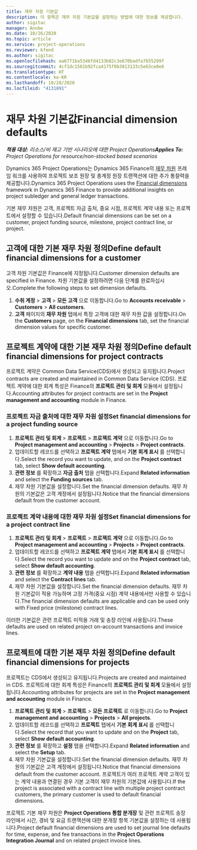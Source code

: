 ```yaml
---
title: 재무 차원 기본값
description: 이 항목은 재무 차원 기본값을 설정하는 방법에 대한 정보를 제공합니다.
author: sigitac
manager: Annbe
ms.date: 10/26/2020
ms.topic: article
ms.service: project-operations
ms.reviewer: kfend
ms.author: sigitac
ms.openlocfilehash: aa6771ba5346fd4133b82c3e670badfa7655299f
ms.sourcegitcommit: 4cf1dc1561b92fca4175f0b3813133c5e63ce8e6
ms.translationtype: HT
ms.contentlocale: ko-KR
ms.lasthandoff: 10/28/2020
ms.locfileid: "4131891"
---
```

# <a name="financial-dimension-defaults"></a><span data-ttu-id="2a2c5-103">재무 차원 기본값</span><span class="sxs-lookup"><span data-stu-id="2a2c5-103">Financial dimension defaults</span></span>

<span data-ttu-id="2a2c5-104">_**적용 대상:** 리소스/비 재고 기반 시나리오에 대한 Project Operations_</span><span class="sxs-lookup"><span data-stu-id="2a2c5-104">_**Applies To:** Project Operations for resource/non-stocked based scenarios_</span></span>

<span data-ttu-id="2a2c5-105">Dynamics 365 Project Operations는 Dynamics 365 Finance의 [재무 차원](https://docs.microsoft.com/dynamics365/finance/general-ledger/financial-dimensions) 프레임 워크를 사용하여 프로젝트 보조 원장 및 총계정 원장 트랜잭션에 대한 추가 통찰력을 제공합니다.</span><span class="sxs-lookup"><span data-stu-id="2a2c5-105">Dynamics 365 Project Operations uses the [Financial dimensions](https://docs.microsoft.com/dynamics365/finance/general-ledger/financial-dimensions) framework in Dynamics 365 Finance to provide additional insights on project subledger and general ledger transactions.</span></span>

<span data-ttu-id="2a2c5-106">기본 재무 차원은 고객, 프로젝트 자금 출처, 중요 시점, 프로젝트 계약 내용 또는 프로젝트에서 설정할 수 있습니다.</span><span class="sxs-lookup"><span data-stu-id="2a2c5-106">Default financial dimensions can be set on a customer, project funding source, milestone, project contract line, or project.</span></span>

## <a name="define-default-financial-dimensions-for-a-customer"></a><span data-ttu-id="2a2c5-107">고객에 대한 기본 재무 차원 정의</span><span class="sxs-lookup"><span data-stu-id="2a2c5-107">Define default financial dimensions for a customer</span></span>

<span data-ttu-id="2a2c5-108">고객 차원 기본값은 Finance에 지정됩니다.</span><span class="sxs-lookup"><span data-stu-id="2a2c5-108">Customer dimension defaults are specified in Finance.</span></span> <span data-ttu-id="2a2c5-109">차원 기본값을 설정하려면 다음 단계를 완료하십시오.</span><span class="sxs-lookup"><span data-stu-id="2a2c5-109">Complete the following steps to set dimension defaults.</span></span>

1. <span data-ttu-id="2a2c5-110">**수취 계정** > **고객** > **모든 고객** 으로 이동합니다.</span><span class="sxs-lookup"><span data-stu-id="2a2c5-110">Go to **Accounts receivable** > **Customers** > **All customers**.</span></span>
2. <span data-ttu-id="2a2c5-111">**고객** 페이지의 **재무 차원** 탭에서 특정 고객에 대한 재무 차원 값을 설정합니다.</span><span class="sxs-lookup"><span data-stu-id="2a2c5-111">On the **Customers** page, on the **Financial dimensions** tab, set the financial dimension values for specific customer.</span></span>

## <a name="define-default-financial-dimensions-for-project-contracts"></a><span data-ttu-id="2a2c5-112">프로젝트 계약에 대한 기본 재무 차원 정의</span><span class="sxs-lookup"><span data-stu-id="2a2c5-112">Define default financial dimensions for project contracts</span></span>

<span data-ttu-id="2a2c5-113">프로젝트 계약은 Common Data Service(CDS)에서 생성되고 유지됩니다.</span><span class="sxs-lookup"><span data-stu-id="2a2c5-113">Project contracts are created and maintained in Common Data Service (CDS).</span></span> <span data-ttu-id="2a2c5-114">프로젝트 계약에 대한 회계 특성은 Finance의 **프로젝트 관리 및 회계** 모듈에서 설정됩니다.</span><span class="sxs-lookup"><span data-stu-id="2a2c5-114">Accounting attributes for project contracts are set in the **Project management and accounting** module in Finance.</span></span>

### <a name="set-financial-dimensions-for-a-project-funding-source"></a><span data-ttu-id="2a2c5-115">프로젝트 자금 출처에 대한 재무 차원 설정</span><span class="sxs-lookup"><span data-stu-id="2a2c5-115">Set financial dimensions for a project funding source</span></span>

1. <span data-ttu-id="2a2c5-116">**프로젝트 관리 및 회계** > **프로젝트** > **프로젝트 계약** 으로 이동합니다.</span><span class="sxs-lookup"><span data-stu-id="2a2c5-116">Go to **Project management and accounting** > **Projects** > **Project contracts**.</span></span>
2. <span data-ttu-id="2a2c5-117">업데이트할 레코드를 선택하고 **프로젝트 계약** 탭에서 **기본 회계 표시** 를 선택합니다.</span><span class="sxs-lookup"><span data-stu-id="2a2c5-117">Select the record you want to update, and on the **Project contract** tab, select **Show default accounting**.</span></span>
3. <span data-ttu-id="2a2c5-118">**관련 정보** 를 확장하고 **자금 출처** 탭을 선택합니다.</span><span class="sxs-lookup"><span data-stu-id="2a2c5-118">Expand **Related information** and select the **Funding sources** tab.</span></span>
4. <span data-ttu-id="2a2c5-119">재무 차원 기본값을 설정합니다.</span><span class="sxs-lookup"><span data-stu-id="2a2c5-119">Set the financial dimension defaults.</span></span> <span data-ttu-id="2a2c5-120">재무 차원의 기본값은 고객 계정에서 설정됩니다.</span><span class="sxs-lookup"><span data-stu-id="2a2c5-120">Notice that the financial dimensions default from the customer account.</span></span>

### <a name="set-financial-dimensions-for-a-project-contract-line"></a><span data-ttu-id="2a2c5-121">프로젝트 계약 내용에 대한 재무 차원 설정</span><span class="sxs-lookup"><span data-stu-id="2a2c5-121">Set financial dimensions for a project contract line</span></span>

1. <span data-ttu-id="2a2c5-122">**프로젝트 관리 및 회계** > **프로젝트** > **프로젝트 계약** 으로 이동합니다.</span><span class="sxs-lookup"><span data-stu-id="2a2c5-122">Go to **Project management and accounting** > **Projects** > **Project contracts**.</span></span>
2. <span data-ttu-id="2a2c5-123">업데이트할 레코드를 선택하고 **프로젝트 계약** 탭에서 **기본 회계 표시** 를 선택합니다.</span><span class="sxs-lookup"><span data-stu-id="2a2c5-123">Select the record you want to update and on the **Project contract** tab, select **Show default accounting**.</span></span>
3. <span data-ttu-id="2a2c5-124">**관련 정보** 를 확장하고 **계약 내용** 탭을 선택합니다.</span><span class="sxs-lookup"><span data-stu-id="2a2c5-124">Expand **Related information** and select the **Contract lines** tab.</span></span>
4. <span data-ttu-id="2a2c5-125">재무 차원 기본값을 설정합니다.</span><span class="sxs-lookup"><span data-stu-id="2a2c5-125">Set the financial dimension defaults.</span></span> <span data-ttu-id="2a2c5-126">재무 차원 기본값이 적용 가능하며 고정 가격(중요 시점) 계약 내용에서만 사용할 수 있습니다.</span><span class="sxs-lookup"><span data-stu-id="2a2c5-126">The financial dimension defaults are applicable and can be used only with Fixed price (milestone) contract lines.</span></span>

<span data-ttu-id="2a2c5-127">이러한 기본값은 관련 프로젝트 미적용 거래 및 송장 라인에 사용됩니다.</span><span class="sxs-lookup"><span data-stu-id="2a2c5-127">These defaults are used on related project on-account transactions and invoice lines.</span></span>

## <a name="define-default-financial-dimensions-for-projects"></a><span data-ttu-id="2a2c5-128">프로젝트에 대한 기본 재무 차원 정의</span><span class="sxs-lookup"><span data-stu-id="2a2c5-128">Define default financial dimensions for projects</span></span>

<span data-ttu-id="2a2c5-129">프로젝트는 CDS에서 생성되고 유지됩니다.</span><span class="sxs-lookup"><span data-stu-id="2a2c5-129">Projects are created and maintained in CDS.</span></span> <span data-ttu-id="2a2c5-130">프로젝트에 대한 회계 특성은 Finance의 **프로젝트 관리 및 회계** 모듈에서 설정됩니다.</span><span class="sxs-lookup"><span data-stu-id="2a2c5-130">Accounting attributes for projects are set in the **Project management and accounting** module in Finance.</span></span>

1. <span data-ttu-id="2a2c5-131">**프로젝트 관리 및 회계** > **프로젝트** > **모든 프로젝트** 로 이동합니다.</span><span class="sxs-lookup"><span data-stu-id="2a2c5-131">Go to **Project management and accounting** > **Projects** > **All projects**.</span></span>
2. <span data-ttu-id="2a2c5-132">업데이트할 레코드를 선택하고 **프로젝트** 탭에서 **기본 회계 표시** 를 선택합니다.</span><span class="sxs-lookup"><span data-stu-id="2a2c5-132">Select the record that you want to update and on the **Project** tab, select **Show default accounting**.</span></span>
3. <span data-ttu-id="2a2c5-133">**관련 정보** 를 확장하고 **설정** 탭을 선택합니다.</span><span class="sxs-lookup"><span data-stu-id="2a2c5-133">Expand **Related information** and select the **Setup** tab.</span></span>
4. <span data-ttu-id="2a2c5-134">재무 차원 기본값을 설정합니다.</span><span class="sxs-lookup"><span data-stu-id="2a2c5-134">Set the financial dimension defaults.</span></span> <span data-ttu-id="2a2c5-135">재무 차원의 기본값은 고객 계정에서 설정됩니다.</span><span class="sxs-lookup"><span data-stu-id="2a2c5-135">Notice that financial dimensions default from the customer account.</span></span> <span data-ttu-id="2a2c5-136">프로젝트가 여러 프로젝트 계약 고객이 있는 계약 내용과 연결된 경우 기본 고객이 재무 차원의 기본값에 사용됩니다.</span><span class="sxs-lookup"><span data-stu-id="2a2c5-136">If the project is associated with a contract line with multiple project contract customers, the primary customer is used to default financial dimensions.</span></span>

<span data-ttu-id="2a2c5-137">프로젝트 기본 재무 차원은 **Project Operations 통합 분개장** 및 관련 프로젝트 송장 라인에서 시간, 경비 및 요금 트랜잭션에 대한 분개장 항목 기본값을 설정하는 데 사용됩니다.</span><span class="sxs-lookup"><span data-stu-id="2a2c5-137">Project default financial dimensions are used to set journal line defaults for time, expense, and fee transactions in the **Project Operations Integration Journal** and on related project invoice lines.</span></span>
